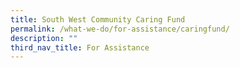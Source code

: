 ```yaml
---
title: South West Community Caring Fund
permalink: /what-we-do/for-assistance/caringfund/
description: ""
third_nav_title: For Assistance
---
```

